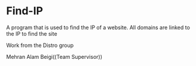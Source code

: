 # Find-IP
A program that is used to find the IP of a website. All domains are linked to the IP to find the site

Work from the Distro group

Mehran Alam Beigi((Team Supervisor))
